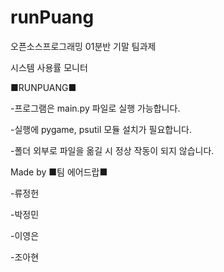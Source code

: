 # runPuang
오픈소스프로그래밍 01분반 기말 팀과제

시스템 사용률 모니터

■RUNPUANG■



-프로그램은 main.py 파일로 실행 가능합니다.

-실행에 pygame, psutil 모듈 설치가 필요합니다.

-폴더 외부로 파일을 옮길 시 정상 작동이 되지 않습니다.




Made by
■팀 에어드랍■

-류정헌

-박정민

-이영은

-조아현
